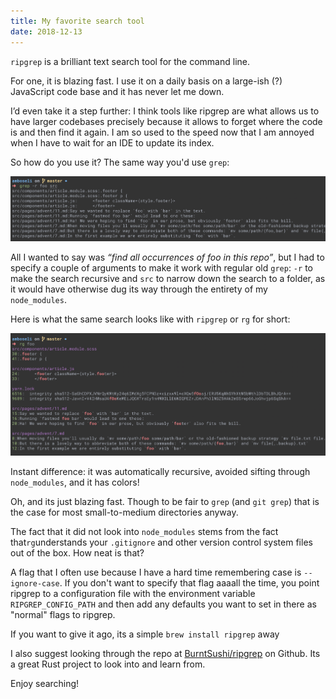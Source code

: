 ```yaml
---
title: My favorite search tool
date: 2018-12-13
---
```


`ripgrep` is a brilliant text search tool for the command line.

For one, it is blazing fast. I use it on a daily basis on a large-ish (?) JavaScript code base and it has never let me down.

I’d even take it a step further: I think tools like ripgrep are what allows us to have larger codebases precisely because it allows to forget where the code is and then find it again. I am so used to the speed now that I am annoyed when I have to wait for an IDE to update its index.

So how do you use it? The same way you'd use `grep`:

![regular-grep](regular-grep.png 'Searching for foo with grep')

All I wanted to say was _“find all occurrences of foo in this repo”_, but I had to specify a couple of arguments to make it work with regular old `grep`: `-r` to make the search recursive and `src` to narrow down the search to a folder, as it would have otherwise dug its way through the entirety of my `node_modules`.

Here is what the same search looks like with `ripgrep` or `rg` for short:

![Search for foo with ripgrep](ripgrep.png 'Faster alternative: search for foo with ripgrep')

Instant difference: it was automatically recursive, avoided sifting through `node_modules`, and it has colors!

Oh, and its just blazing fast. Though to be fair to `grep` (and `git grep`) that is the case for most small-to-medium directories anyway.

The fact that it did not look into `node_modules` stems from the fact that`rg`understands your `.gitignore` and other version control system files out of the box. How neat is that?

A flag that I often use because I have a hard time remembering case is `--ignore-case`. If you don't want to specify that flag aaaall the time, you point ripgrep to a configuration file with the environment variable `RIPGREP_CONFIG_PATH` and then add any defaults you want to set in there as "normal" flags to ripgrep.

If you want to give it ago, its a simple `brew install ripgrep` away

I also suggest looking through the repo at [BurntSushi/ripgrep](https://github.com/BurntSushi/ripgrep) on Github. Its a great Rust project to look into and learn from.

Enjoy searching!
